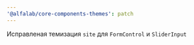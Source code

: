 ```yaml
---
'@alfalab/core-components-themes': patch
---
```


Исправленая темизация `site` для `FormControl` и `SliderInput`
